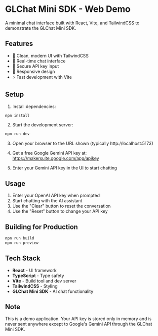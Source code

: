 # GLChat Mini SDK - Web Demo

A minimal chat interface built with React, Vite, and TailwindCSS to demonstrate the GLChat Mini SDK.

## Features

- 🎨 Clean, modern UI with TailwindCSS
- 💬 Real-time chat interface
- 🔐 Secure API key input
- 📱 Responsive design
- ⚡ Fast development with Vite

## Setup

1. Install dependencies:
```bash
npm install
```

2. Start the development server:
```bash
npm run dev
```

3. Open your browser to the URL shown (typically http://localhost:5173)

4. Get a free Google Gemini API key at: https://makersuite.google.com/app/apikey

5. Enter your Gemini API key in the UI to start chatting

## Usage

1. Enter your OpenAI API key when prompted
2. Start chatting with the AI assistant
3. Use the "Clear" button to reset the conversation
4. Use the "Reset" button to change your API key

## Building for Production

```bash
npm run build
npm run preview
```

## Tech Stack

- **React** - UI framework
- **TypeScript** - Type safety
- **Vite** - Build tool and dev server
- **TailwindCSS** - Styling
- **GLChat Mini SDK** - AI chat functionality

## Note

This is a demo application. Your API key is stored only in memory and is never sent anywhere except to Google's Gemini API through the GLChat Mini SDK.
